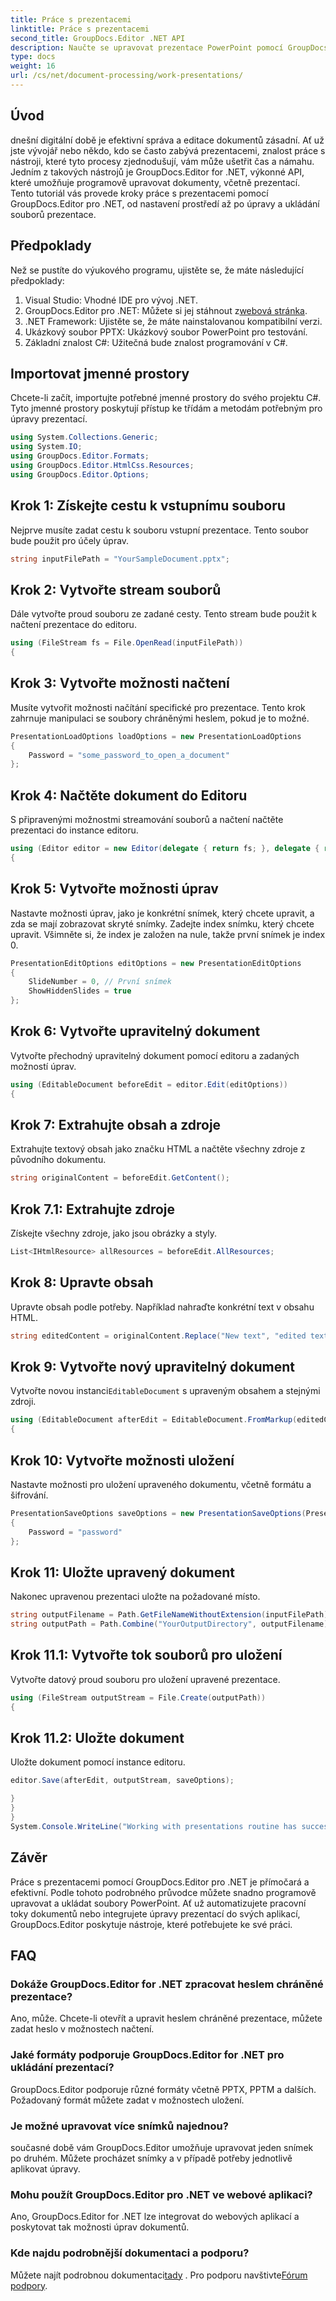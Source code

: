 ```yaml
---
title: Práce s prezentacemi
linktitle: Práce s prezentacemi
second_title: GroupDocs.Editor .NET API
description: Naučte se upravovat prezentace PowerPoint pomocí GroupDocs.Editor pro .NET. Postupujte podle tohoto podrobného průvodce a zefektivněte proces úprav dokumentů.
type: docs
weight: 16
url: /cs/net/document-processing/work-presentations/
---
```

## Úvod
dnešní digitální době je efektivní správa a editace dokumentů zásadní. Ať už jste vývojář nebo někdo, kdo se často zabývá prezentacemi, znalost práce s nástroji, které tyto procesy zjednodušují, vám může ušetřit čas a námahu. Jedním z takových nástrojů je GroupDocs.Editor for .NET, výkonné API, které umožňuje programově upravovat dokumenty, včetně prezentací. Tento tutoriál vás provede kroky práce s prezentacemi pomocí GroupDocs.Editor pro .NET, od nastavení prostředí až po úpravy a ukládání souborů prezentace.
## Předpoklady
Než se pustíte do výukového programu, ujistěte se, že máte následující předpoklady:
1. Visual Studio: Vhodné IDE pro vývoj .NET.
2.  GroupDocs.Editor pro .NET: Můžete si jej stáhnout z[webová stránka](https://releases.groupdocs.com/editor/net/).
3. .NET Framework: Ujistěte se, že máte nainstalovanou kompatibilní verzi.
4. Ukázkový soubor PPTX: Ukázkový soubor PowerPoint pro testování.
5. Základní znalost C#: Užitečná bude znalost programování v C#.
## Importovat jmenné prostory
Chcete-li začít, importujte potřebné jmenné prostory do svého projektu C#. Tyto jmenné prostory poskytují přístup ke třídám a metodám potřebným pro úpravy prezentací.
```csharp
using System.Collections.Generic;
using System.IO;
using GroupDocs.Editor.Formats;
using GroupDocs.Editor.HtmlCss.Resources;
using GroupDocs.Editor.Options;
```
## Krok 1: Získejte cestu k vstupnímu souboru
Nejprve musíte zadat cestu k souboru vstupní prezentace. Tento soubor bude použit pro účely úprav.
```csharp
string inputFilePath = "YourSampleDocument.pptx";
```
## Krok 2: Vytvořte stream souborů
Dále vytvořte proud souboru ze zadané cesty. Tento stream bude použit k načtení prezentace do editoru.
```csharp
using (FileStream fs = File.OpenRead(inputFilePath))
{
```
## Krok 3: Vytvořte možnosti načtení
Musíte vytvořit možnosti načítání specifické pro prezentace. Tento krok zahrnuje manipulaci se soubory chráněnými heslem, pokud je to možné.

```csharp
PresentationLoadOptions loadOptions = new PresentationLoadOptions
{
    Password = "some_password_to_open_a_document"
};
```
## Krok 4: Načtěte dokument do Editoru
S připravenými možnostmi streamování souborů a načtení načtěte prezentaci do instance editoru.
```csharp
using (Editor editor = new Editor(delegate { return fs; }, delegate { return loadOptions; }))
{
```
## Krok 5: Vytvořte možnosti úprav
Nastavte možnosti úprav, jako je konkrétní snímek, který chcete upravit, a zda se mají zobrazovat skryté snímky.
Zadejte index snímku, který chcete upravit. Všimněte si, že index je založen na nule, takže první snímek je index 0.
```csharp
PresentationEditOptions editOptions = new PresentationEditOptions
{
    SlideNumber = 0, // První snímek
    ShowHiddenSlides = true
};
```
## Krok 6: Vytvořte upravitelný dokument
Vytvořte přechodný upravitelný dokument pomocí editoru a zadaných možností úprav.
```csharp
using (EditableDocument beforeEdit = editor.Edit(editOptions))
{
```
## Krok 7: Extrahujte obsah a zdroje
Extrahujte textový obsah jako značku HTML a načtěte všechny zdroje z původního dokumentu.
```csharp
string originalContent = beforeEdit.GetContent();
```
## Krok 7.1: Extrahujte zdroje
Získejte všechny zdroje, jako jsou obrázky a styly.
```csharp
List<IHtmlResource> allResources = beforeEdit.AllResources;
```
## Krok 8: Upravte obsah
Upravte obsah podle potřeby. Například nahraďte konkrétní text v obsahu HTML.
```csharp
string editedContent = originalContent.Replace("New text", "edited text");
```
## Krok 9: Vytvořte nový upravitelný dokument
 Vytvořte novou instanci`EditableDocument` s upraveným obsahem a stejnými zdroji.
```csharp
using (EditableDocument afterEdit = EditableDocument.FromMarkup(editedContent, allResources))
{
```
## Krok 10: Vytvořte možnosti uložení
Nastavte možnosti pro uložení upraveného dokumentu, včetně formátu a šifrování.
```csharp
PresentationSaveOptions saveOptions = new PresentationSaveOptions(PresentationFormats.Pptm)
{
    Password = "password"
};
```
## Krok 11: Uložte upravený dokument
Nakonec upravenou prezentaci uložte na požadované místo.

```csharp
string outputFilename = Path.GetFileNameWithoutExtension(inputFilePath) + "." + saveOptions.OutputFormat.Extension;
string outputPath = Path.Combine("YourOutputDirectory", outputFilename);
```
## Krok 11.1: Vytvořte tok souborů pro uložení
Vytvořte datový proud souboru pro uložení upravené prezentace.
```csharp
using (FileStream outputStream = File.Create(outputPath))
{
```
## Krok 11.2: Uložte dokument
Uložte dokument pomocí instance editoru.
```csharp
editor.Save(afterEdit, outputStream, saveOptions);
```
```csharp
}
}
}
System.Console.WriteLine("Working with presentations routine has successfully finished");
```
## Závěr
Práce s prezentacemi pomocí GroupDocs.Editor pro .NET je přímočará a efektivní. Podle tohoto podrobného průvodce můžete snadno programově upravovat a ukládat soubory PowerPoint. Ať už automatizujete pracovní toky dokumentů nebo integrujete úpravy prezentací do svých aplikací, GroupDocs.Editor poskytuje nástroje, které potřebujete ke své práci.
## FAQ
### Dokáže GroupDocs.Editor for .NET zpracovat heslem chráněné prezentace?
Ano, může. Chcete-li otevřít a upravit heslem chráněné prezentace, můžete zadat heslo v možnostech načtení.
### Jaké formáty podporuje GroupDocs.Editor for .NET pro ukládání prezentací?
GroupDocs.Editor podporuje různé formáty včetně PPTX, PPTM a dalších. Požadovaný formát můžete zadat v možnostech uložení.
### Je možné upravovat více snímků najednou?
současné době vám GroupDocs.Editor umožňuje upravovat jeden snímek po druhém. Můžete procházet snímky a v případě potřeby jednotlivě aplikovat úpravy.
### Mohu použít GroupDocs.Editor pro .NET ve webové aplikaci?
Ano, GroupDocs.Editor for .NET lze integrovat do webových aplikací a poskytovat tak možnosti úprav dokumentů.
### Kde najdu podrobnější dokumentaci a podporu?
 Můžete najít podrobnou dokumentaci[tady](https://reference.groupdocs.com/editor/net/) . Pro podporu navštivte[Fórum podpory](https://forum.groupdocs.com/c/editor/20).